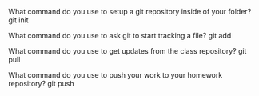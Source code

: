 
What command do you use to setup a git repository inside of your folder?
git init

What command do you use to ask git to start tracking a file?
git add

What command do you use to get updates from the class repository?
git pull

What command do you use to push your work to your homework repository?
git push

